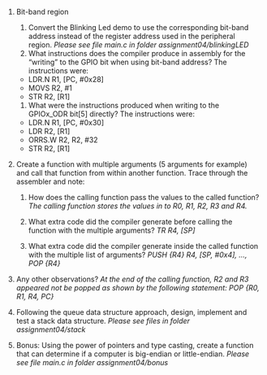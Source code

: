 1. Bit-band region
   1. Convert the Blinking Led demo to use the corresponding bit-band address instead of the register address used in the peripheral region. *Please see file main.c in folder assignment04/blinkingLED*
   1. What instructions does the compiler produce in assembly for the “writing” to the GPIO bit when using bit-band address? The instructions were:
   * LDR.N  R1, [PC, #0x28]
   * MOVS   R2, #1
   * STR    R2, [R1]

   1. What were the instructions produced when writing to the GPIOx_ODR bit[5] directly? The instructions were:
   * LDR.N  R1, [PC, #0x30]
   * LDR    R2, [R1]
   * ORRS.W R2, R2, #32
   * STR    R2, [R1]

1. Create a function with multiple arguments (5 arguments for example) and call that function from within another function. Trace through the assembler and note:
   1. How does the calling function pass the values to the called function?
   *The calling function stores the values in to R0, R1, R2, R3 and R4.*
   
   1. What extra code did the compiler generate before calling the function with the multiple arguments?
   *TR R4, [SP]*
   
   1. What extra code did the compiler generate inside the called function with the multiple list of arguments?
   *PUSH {R4}*
   *R4, [SP, #0x4],*
   *...,*
   *POP  {R4}*
   
1. Any other observations?
   *At the end of the calling function, R2 and R3 appeared not be popped as shown by the following statement:
   POP {R0, R1, R4, PC}*
   
1. Following the queue data structure approach, design, implement and test a stack data structure.
*Please see files in folder assignment04/stack*

1. Bonus: Using the power of pointers and type casting, create a function that can determine if a computer is big-endian or little-endian.
*Please see file main.c in folder assignment04/bonus*
